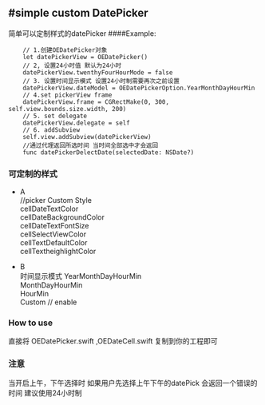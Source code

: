  

#simple custom DatePicker
-------------
  简单可以定制样式的datePicker
####Example:  
     
        // 1.创建OEDatePicker对象
        let datePickerView = OEDatePicker()
        // 2, 设置24小时值 默认为24小时
        datePickerView.twenthyFourHourMode = false
        // 3. 设置时间显示模式 设置24小时制需要再次之前设置
        datePickerView.dateModel = OEDatePickerOption.YearMonthDayHourMin
        // 4.set pickerView frame
        datePickerView.frame = CGRectMake(0, 300, self.view.bounds.size.width, 200)
        // 5. set delegate
        datePickerView.delegate = self
        // 6. addSubview
        self.view.addSubview(datePickerView)
        //通过代理返回所选时间 当时间全部选中才会返回
        func datePickerDelectDate(selectedDate: NSDate?) 
      


### 可定制的样式
- A <br>
    //picker Custom Style<br>
    cellDateTextColor<br>
    cellDateBackgroundColor<br>
    cellDateTextFontSize<br>
    cellSelectViewColor<br>
    cellTextDefaultColor<br>
    cellTextheighlightColor<br>

- B<br> 时间显示模式
    YearMonthDayHourMin<br>
    MonthDayHourMin<br>
    HourMin<br>
    Custom // enable <br>
    
### How to use

  直接将 OEDatePicker.swift ,OEDateCell.swift 复制到你的工程即可

### 注意
  当开启上午，下午选择时 如果用户先选择上午下午的datePick 会返回一个错误的时间 
  建议使用24小时制
  
  




